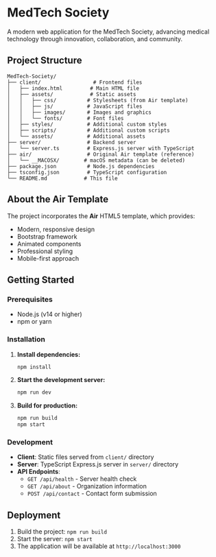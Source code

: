 # MedTech Society

A modern web application for the MedTech Society, advancing medical technology through innovation, collaboration, and community.

## Project Structure

```
MedTech-Society/
├── client/                 # Frontend files
│   ├── index.html         # Main HTML file
│   ├── assets/            # Static assets
│   │   ├── css/          # Stylesheets (from Air template)
│   │   ├── js/           # JavaScript files
│   │   ├── images/       # Images and graphics
│   │   └── fonts/        # Font files
│   ├── styles/           # Additional custom styles
│   ├── scripts/          # Additional custom scripts
│   └── assets/           # Additional assets
├── server/               # Backend server
│   └── server.ts         # Express.js server with TypeScript
├── air/                  # Original Air template (reference)
│   └── __MACOSX/        # macOS metadata (can be deleted)
├── package.json          # Node.js dependencies
├── tsconfig.json         # TypeScript configuration
└── README.md            # This file
```

## About the Air Template

The project incorporates the **Air** HTML5 template, which provides:
- Modern, responsive design
- Bootstrap framework
- Animated components
- Professional styling
- Mobile-first approach


## Getting Started

### Prerequisites

- Node.js (v14 or higher)
- npm or yarn

### Installation

1. **Install dependencies:**
   ```bash
   npm install
   ```

2. **Start the development server:**
   ```bash
   npm run dev
   ```

3. **Build for production:**
   ```bash
   npm run build
   npm start
   ```

### Development

- **Client**: Static files served from `client/` directory
- **Server**: TypeScript Express.js server in `server/` directory
- **API Endpoints**:
  - `GET /api/health` - Server health check
  - `GET /api/about` - Organization information
  - `POST /api/contact` - Contact form submission



## Deployment

1. Build the project: `npm run build`
2. Start the server: `npm start`
3. The application will be available at `http://localhost:3000`



